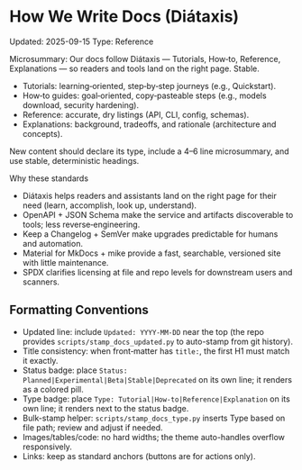 # How We Write Docs (Diátaxis)
Updated: 2025-09-15
Type: Reference

Microsummary: Our docs follow Diátaxis — Tutorials, How‑to, Reference, Explanations — so readers and tools land on the right page. Stable.

- Tutorials: learning‑oriented, step‑by‑step journeys (e.g., Quickstart).
- How‑to guides: goal‑oriented, copy‑pasteable steps (e.g., models download, security hardening).
- Reference: accurate, dry listings (API, CLI, config, schemas).
- Explanations: background, tradeoffs, and rationale (architecture and concepts).

New content should declare its type, include a 4–6 line microsummary, and use stable, deterministic headings.

Why these standards
- Diátaxis helps readers and assistants land on the right page for their need (learn, accomplish, look up, understand).
- OpenAPI + JSON Schema make the service and artifacts discoverable to tools; less reverse‑engineering.
- Keep a Changelog + SemVer make upgrades predictable for humans and automation.
- Material for MkDocs + mike provide a fast, searchable, versioned site with little maintenance.
- SPDX clarifies licensing at file and repo levels for downstream users and scanners.

## Formatting Conventions

- Updated line: include `Updated: YYYY-MM-DD` near the top (the repo provides `scripts/stamp_docs_updated.py` to auto-stamp from git history).
- Title consistency: when front‑matter has `title:`, the first H1 must match it exactly.
- Status badge: place `Status: Planned|Experimental|Beta|Stable|Deprecated` on its own line; it renders as a colored pill.
- Type badge: place `Type: Tutorial|How‑to|Reference|Explanation` on its own line; it renders next to the status badge.
- Bulk-stamp helper: `scripts/stamp_docs_type.py` inserts Type based on file path; review and adjust if needed.
- Images/tables/code: no hard widths; the theme auto-handles overflow responsively.
- Links: keep as standard anchors (buttons are for actions only).
